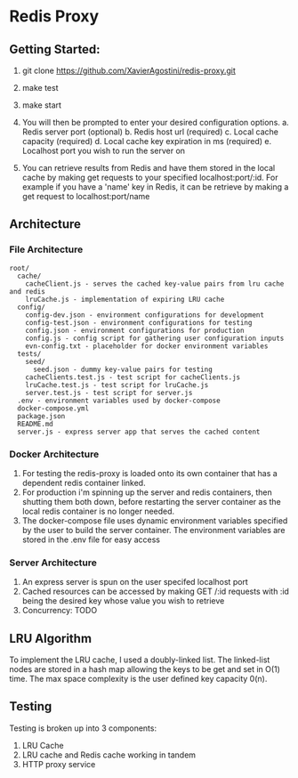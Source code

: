 # Redis Proxy

## Getting Started:
1. git clone https://github.com/XavierAgostini/redis-proxy.git
2. make test
3. make start
4. You will then be prompted to enter your desired configuration options.
a. Redis server port (optional)
b. Redis host url (required)
c. Local cache capacity (required)
d. Local cache key expiration in ms (required)
e. Localhost port you wish to run the server on

5. You can retrieve results from Redis and have them stored in the local cache by making get requests to your specified localhost:port/:id. For example if you have a 'name' key in Redis, it can be retrieve by making a get request to localhost:port/name

## Architecture

### File Architecture

```
root/
  cache/
    cacheClient.js - serves the cached key-value pairs from lru cache and redis
    lruCache.js - implementation of expiring LRU cache
  config/
    config-dev.json - environment configurations for development
    config-test.json - environment configurations for testing
    config.json - environment configurations for production
    config.js - config script for gathering user configuration inputs
    evn-config.txt - placeholder for docker environment variables
  tests/
    seed/
      seed.json - dummy key-value pairs for testing
    cacheClients.test.js - test script for cacheClients.js
    lruCache.test.js - test script for lruCache.js
    server.test.js - test script for server.js
  .env - environment variables used by docker-compose
  docker-compose.yml
  package.json
  README.md
  server.js - express server app that serves the cached content
```

### Docker Architecture
1. For testing the redis-proxy is loaded onto its own container that has a dependent redis container linked.
2. For production i'm spinning up the server and redis containers, then shutting them both down, before restarting the server container as the local redis container is no longer needed.
3. The docker-compose file uses dynamic environment variables specified by the user to build the server container. The environment variables are stored in the .env file for easy access

### Server Architecture
1. An express server is spun on the user specifed localhost port
2. Cached resources can be accessed by making GET /:id requests with :id being the desired key whose value you wish to retrieve
3. Concurrency: TODO

## LRU Algorithm
To implement the LRU cache, I used a doubly-linked list. The linked-list nodes are stored in a hash map allowing the keys to be get and set in O(1) time. The max space complexity is the user defined key capacity 0(n).

## Testing
Testing is broken up into 3 components:
1. LRU Cache
2. LRU cache and Redis cache working in tandem
3. HTTP proxy service